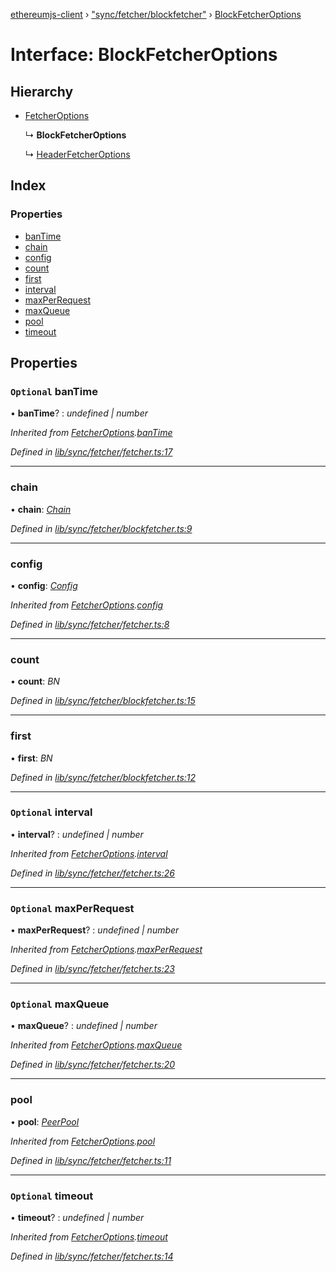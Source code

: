 [ethereumjs-client](../README.md) › ["sync/fetcher/blockfetcher"](../modules/_sync_fetcher_blockfetcher_.md) › [BlockFetcherOptions](_sync_fetcher_blockfetcher_.blockfetcheroptions.md)

# Interface: BlockFetcherOptions

## Hierarchy

- [FetcherOptions](_sync_fetcher_fetcher_.fetcheroptions.md)

  ↳ **BlockFetcherOptions**

  ↳ [HeaderFetcherOptions](_sync_fetcher_headerfetcher_.headerfetcheroptions.md)

## Index

### Properties

- [banTime](_sync_fetcher_blockfetcher_.blockfetcheroptions.md#optional-bantime)
- [chain](_sync_fetcher_blockfetcher_.blockfetcheroptions.md#chain)
- [config](_sync_fetcher_blockfetcher_.blockfetcheroptions.md#config)
- [count](_sync_fetcher_blockfetcher_.blockfetcheroptions.md#count)
- [first](_sync_fetcher_blockfetcher_.blockfetcheroptions.md#first)
- [interval](_sync_fetcher_blockfetcher_.blockfetcheroptions.md#optional-interval)
- [maxPerRequest](_sync_fetcher_blockfetcher_.blockfetcheroptions.md#optional-maxperrequest)
- [maxQueue](_sync_fetcher_blockfetcher_.blockfetcheroptions.md#optional-maxqueue)
- [pool](_sync_fetcher_blockfetcher_.blockfetcheroptions.md#pool)
- [timeout](_sync_fetcher_blockfetcher_.blockfetcheroptions.md#optional-timeout)

## Properties

### `Optional` banTime

• **banTime**? : _undefined | number_

_Inherited from [FetcherOptions](_sync_fetcher_fetcher_.fetcheroptions.md).[banTime](_sync_fetcher_fetcher_.fetcheroptions.md#optional-bantime)_

_Defined in [lib/sync/fetcher/fetcher.ts:17](https://github.com/ethereumjs/ethereumjs-client/blob/master/lib/sync/fetcher/fetcher.ts#L17)_

---

### chain

• **chain**: _[Chain](../classes/_blockchain_chain_.chain.md)_

_Defined in [lib/sync/fetcher/blockfetcher.ts:9](https://github.com/ethereumjs/ethereumjs-client/blob/master/lib/sync/fetcher/blockfetcher.ts#L9)_

---

### config

• **config**: _[Config](../classes/_config_.config.md)_

_Inherited from [FetcherOptions](_sync_fetcher_fetcher_.fetcheroptions.md).[config](_sync_fetcher_fetcher_.fetcheroptions.md#config)_

_Defined in [lib/sync/fetcher/fetcher.ts:8](https://github.com/ethereumjs/ethereumjs-client/blob/master/lib/sync/fetcher/fetcher.ts#L8)_

---

### count

• **count**: _BN_

_Defined in [lib/sync/fetcher/blockfetcher.ts:15](https://github.com/ethereumjs/ethereumjs-client/blob/master/lib/sync/fetcher/blockfetcher.ts#L15)_

---

### first

• **first**: _BN_

_Defined in [lib/sync/fetcher/blockfetcher.ts:12](https://github.com/ethereumjs/ethereumjs-client/blob/master/lib/sync/fetcher/blockfetcher.ts#L12)_

---

### `Optional` interval

• **interval**? : _undefined | number_

_Inherited from [FetcherOptions](_sync_fetcher_fetcher_.fetcheroptions.md).[interval](_sync_fetcher_fetcher_.fetcheroptions.md#optional-interval)_

_Defined in [lib/sync/fetcher/fetcher.ts:26](https://github.com/ethereumjs/ethereumjs-client/blob/master/lib/sync/fetcher/fetcher.ts#L26)_

---

### `Optional` maxPerRequest

• **maxPerRequest**? : _undefined | number_

_Inherited from [FetcherOptions](_sync_fetcher_fetcher_.fetcheroptions.md).[maxPerRequest](_sync_fetcher_fetcher_.fetcheroptions.md#optional-maxperrequest)_

_Defined in [lib/sync/fetcher/fetcher.ts:23](https://github.com/ethereumjs/ethereumjs-client/blob/master/lib/sync/fetcher/fetcher.ts#L23)_

---

### `Optional` maxQueue

• **maxQueue**? : _undefined | number_

_Inherited from [FetcherOptions](_sync_fetcher_fetcher_.fetcheroptions.md).[maxQueue](_sync_fetcher_fetcher_.fetcheroptions.md#optional-maxqueue)_

_Defined in [lib/sync/fetcher/fetcher.ts:20](https://github.com/ethereumjs/ethereumjs-client/blob/master/lib/sync/fetcher/fetcher.ts#L20)_

---

### pool

• **pool**: _[PeerPool](../classes/_net_peerpool_.peerpool.md)_

_Inherited from [FetcherOptions](_sync_fetcher_fetcher_.fetcheroptions.md).[pool](_sync_fetcher_fetcher_.fetcheroptions.md#pool)_

_Defined in [lib/sync/fetcher/fetcher.ts:11](https://github.com/ethereumjs/ethereumjs-client/blob/master/lib/sync/fetcher/fetcher.ts#L11)_

---

### `Optional` timeout

• **timeout**? : _undefined | number_

_Inherited from [FetcherOptions](_sync_fetcher_fetcher_.fetcheroptions.md).[timeout](_sync_fetcher_fetcher_.fetcheroptions.md#optional-timeout)_

_Defined in [lib/sync/fetcher/fetcher.ts:14](https://github.com/ethereumjs/ethereumjs-client/blob/master/lib/sync/fetcher/fetcher.ts#L14)_
